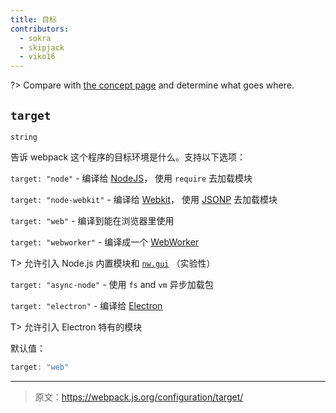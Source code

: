 ```yaml
---
title: 目标
contributors:
  - sokra
  - skipjack
  - viko16
---
```


?> Compare with [the concept page](/concepts/targets) and determine what goes where.

## `target`

`string`

告诉 webpack 这个程序的目标环境是什么。支持以下选项：

`target: "node"` - 编译给 [NodeJS](https://nodejs.org/en/)， 使用 `require` 去加载模块

`target: "node-webkit"` - 编译给 [Webkit](https://webkit.org/)， 使用 [JSONP](https://sacha.me/articles/jsonp-demystified/) 去加载模块

`target: "web"` - 编译到能在浏览器里使用

`target: "webworker"` - 编译成一个 [WebWorker](https://developer.mozilla.org/en-US/docs/Web/API/Web_Workers_API)


T> 允许引入 Node.js 内置模块和 [`nw.gui`](http://docs.nwjs.io/en/latest/) （实验性）

`target: "async-node"` - 使用 `fs` and `vm` 异步加载包

`target: "electron"` - 编译给 [Electron](http://electron.atom.io/)

T> 允许引入 Electron 特有的模块

默认值：

```js
target: "web"
```

***

> 原文：https://webpack.js.org/configuration/target/